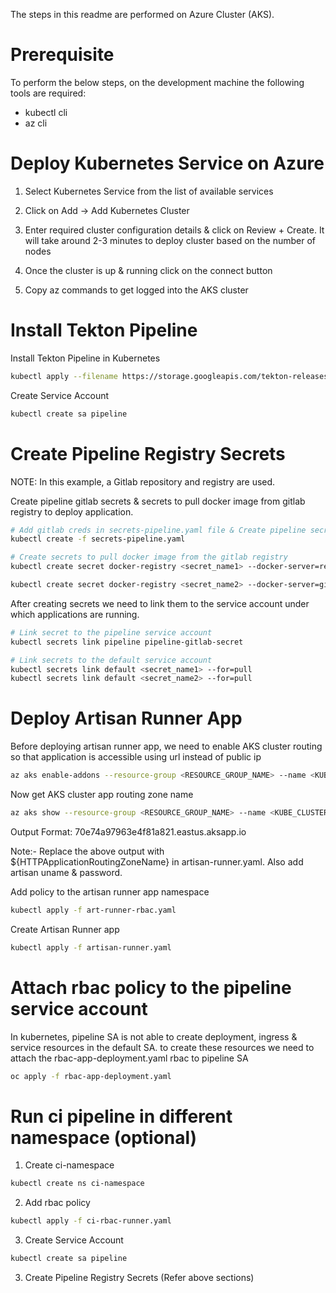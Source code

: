 The steps in this readme are performed on Azure Cluster (AKS).

# Prerequisite
To perform the below steps, on the development machine the following tools are required:

- kubectl cli
- az cli

# Deploy Kubernetes Service on Azure 

1) Select Kubernetes Service from the list of available services

2) Click on Add -> Add Kubernetes Cluster

3) Enter required cluster configuration details & click on Review + Create. It will take around 2-3 minutes to deploy cluster based on the number of nodes

4) Once the cluster is up & running click on the connect button

5) Copy az commands to get logged into the AKS cluster

# Install Tekton Pipeline

Install Tekton Pipeline in Kubernetes
```bash
kubectl apply --filename https://storage.googleapis.com/tekton-releases/pipeline/latest/release.yaml
```

Create Service Account 
```bash
kubectl create sa pipeline
```

# Create Pipeline Registry Secrets
NOTE: In this example, a Gitlab repository and registry are used.

Create pipeline gitlab secrets & secrets to pull docker image from gitlab registry to deploy application.

```bash
# Add gitlab creds in secrets-pipeline.yaml file & Create pipeline secrets
kubectl create -f secrets-pipeline.yaml

# Create secrets to pull docker image from the gitlab registry
kubectl create secret docker-registry <secret_name1> --docker-server=registry.gitlab.com  --docker-username=<gitlab_uname> --docker-password=<gitlab_user_pwd>

kubectl create secret docker-registry <secret_name2> --docker-server=gitlab.com  --docker-username=<gitlab_uname> --docker-password=<gitlab_user_pwd>

```

After creating secrets we need to link them to the service account under which applications are running.

```bash
# Link secret to the pipeline service account
kubectl secrets link pipeline pipeline-gitlab-secret

# Link secrets to the default service account
kubectl secrets link default <secret_name1> --for=pull
kubectl secrets link default <secret_name2> --for=pull

```

# Deploy Artisan Runner App

Before deploying artisan runner app, we need to enable AKS cluster routing so that application is accessible using url instead of public ip

```bash
az aks enable-addons --resource-group <RESOURCE_GROUP_NAME> --name <KUBE_CLUSTER_NAME> --addons http_application_routing
```

Now get AKS cluster app routing zone name
```bash
az aks show --resource-group <RESOURCE_GROUP_NAME> --name <KUBE_CLUSTER_NAME> --query addonProfiles.httpApplicationRouting.config.HTTPApplicationRoutingZoneName -o table
```

Output Format: 70e74a97963e4f81a821.eastus.aksapp.io

Note:- Replace the above output with ${HTTPApplicationRoutingZoneName} in artisan-runner.yaml. Also add artisan uname & password.

Add policy to the artisan runner app namespace
```bash
kubectl apply -f art-runner-rbac.yaml
```

Create Artisan Runner app
```bash
kubectl apply -f artisan-runner.yaml
```

# Attach rbac policy to the pipeline service account

In kubernetes, pipeline SA is not able to create deployment, ingress & service resources in the default SA. to create these resources we need to attach the rbac-app-deployment.yaml rbac to pipeline SA

```bash
oc apply -f rbac-app-deployment.yaml
```

# Run ci pipeline in different namespace (optional)

1) Create ci-namespace

```bash
kubectl create ns ci-namespace
```

2) Add rbac policy 

```bash
kubectl apply -f ci-rbac-runner.yaml
```

3) Create Service Account 
```bash
kubectl create sa pipeline
```

3) Create Pipeline Registry Secrets (Refer above sections)
